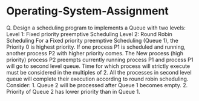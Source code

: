 # Operating-System-Assignment
Q. Design a scheduling program to implements a Queue with two levels: 
Level 1: Fixed priority preemptive Scheduling 
Level 2: Round Robin Scheduling 
For a Fixed priority preemptive Scheduling (Queue 1), the Priority 0 is highest priority. If one 
process P1 is scheduled and running, another process P2 with higher priority comes. The 
New process (high priority) process P2 preempts currently running process P1 and process P1 
will go to second level queue. Time for which process will strictly execute must be 
considered in the multiples of 2. 
All the processes in second level queue will complete their execution according to round 
robin scheduling. 
Consider: 1. Queue 2 will be processed after Queue 1 becomes empty. 
2. Priority of Queue 2 has lower priority than in Queue 1.

